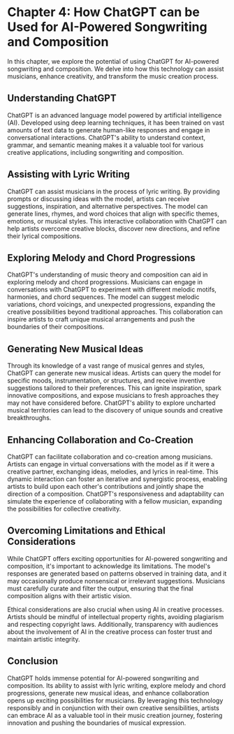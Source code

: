 Chapter 4: How ChatGPT can be Used for AI-Powered Songwriting and Composition
=============================================================================

In this chapter, we explore the potential of using ChatGPT for AI-powered songwriting and composition. We delve into how this technology can assist musicians, enhance creativity, and transform the music creation process.

Understanding ChatGPT
---------------------

ChatGPT is an advanced language model powered by artificial intelligence (AI). Developed using deep learning techniques, it has been trained on vast amounts of text data to generate human-like responses and engage in conversational interactions. ChatGPT's ability to understand context, grammar, and semantic meaning makes it a valuable tool for various creative applications, including songwriting and composition.

Assisting with Lyric Writing
----------------------------

ChatGPT can assist musicians in the process of lyric writing. By providing prompts or discussing ideas with the model, artists can receive suggestions, inspiration, and alternative perspectives. The model can generate lines, rhymes, and word choices that align with specific themes, emotions, or musical styles. This interactive collaboration with ChatGPT can help artists overcome creative blocks, discover new directions, and refine their lyrical compositions.

Exploring Melody and Chord Progressions
---------------------------------------

ChatGPT's understanding of music theory and composition can aid in exploring melody and chord progressions. Musicians can engage in conversations with ChatGPT to experiment with different melodic motifs, harmonies, and chord sequences. The model can suggest melodic variations, chord voicings, and unexpected progressions, expanding the creative possibilities beyond traditional approaches. This collaboration can inspire artists to craft unique musical arrangements and push the boundaries of their compositions.

Generating New Musical Ideas
----------------------------

Through its knowledge of a vast range of musical genres and styles, ChatGPT can generate new musical ideas. Artists can query the model for specific moods, instrumentation, or structures, and receive inventive suggestions tailored to their preferences. This can ignite inspiration, spark innovative compositions, and expose musicians to fresh approaches they may not have considered before. ChatGPT's ability to explore uncharted musical territories can lead to the discovery of unique sounds and creative breakthroughs.

Enhancing Collaboration and Co-Creation
---------------------------------------

ChatGPT can facilitate collaboration and co-creation among musicians. Artists can engage in virtual conversations with the model as if it were a creative partner, exchanging ideas, melodies, and lyrics in real-time. This dynamic interaction can foster an iterative and synergistic process, enabling artists to build upon each other's contributions and jointly shape the direction of a composition. ChatGPT's responsiveness and adaptability can simulate the experience of collaborating with a fellow musician, expanding the possibilities for collective creativity.

Overcoming Limitations and Ethical Considerations
-------------------------------------------------

While ChatGPT offers exciting opportunities for AI-powered songwriting and composition, it's important to acknowledge its limitations. The model's responses are generated based on patterns observed in training data, and it may occasionally produce nonsensical or irrelevant suggestions. Musicians must carefully curate and filter the output, ensuring that the final composition aligns with their artistic vision.

Ethical considerations are also crucial when using AI in creative processes. Artists should be mindful of intellectual property rights, avoiding plagiarism and respecting copyright laws. Additionally, transparency with audiences about the involvement of AI in the creative process can foster trust and maintain artistic integrity.

Conclusion
----------

ChatGPT holds immense potential for AI-powered songwriting and composition. Its ability to assist with lyric writing, explore melody and chord progressions, generate new musical ideas, and enhance collaboration opens up exciting possibilities for musicians. By leveraging this technology responsibly and in conjunction with their own creative sensibilities, artists can embrace AI as a valuable tool in their music creation journey, fostering innovation and pushing the boundaries of musical expression.
